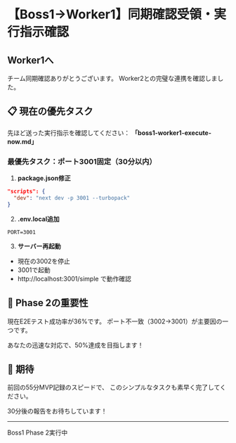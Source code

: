 # 【Boss1→Worker1】同期確認受領・実行指示確認

## Worker1へ

チーム同期確認ありがとうございます。
Worker2との完璧な連携を確認しました。

## 📋 現在の優先タスク

先ほど送った実行指示を確認してください：
**「boss1-worker1-execute-now.md」**

### 最優先タスク：ポート3001固定（30分以内）

1. **package.json修正**
```json
"scripts": {
  "dev": "next dev -p 3001 --turbopack"
}
```

2. **.env.local追加**
```
PORT=3001
```

3. **サーバー再起動**
- 現在の3002を停止
- 3001で起動
- http://localhost:3001/simple で動作確認

## 🎯 Phase 2の重要性

現在E2Eテスト成功率が36%です。
ポート不一致（3002→3001）が主要因の一つです。

あなたの迅速な対応で、50%達成を目指します！

## 💪 期待

前回の55分MVP記録のスピードで、
このシンプルなタスクも素早く完了してください。

30分後の報告をお待ちしています！

---
Boss1
Phase 2実行中